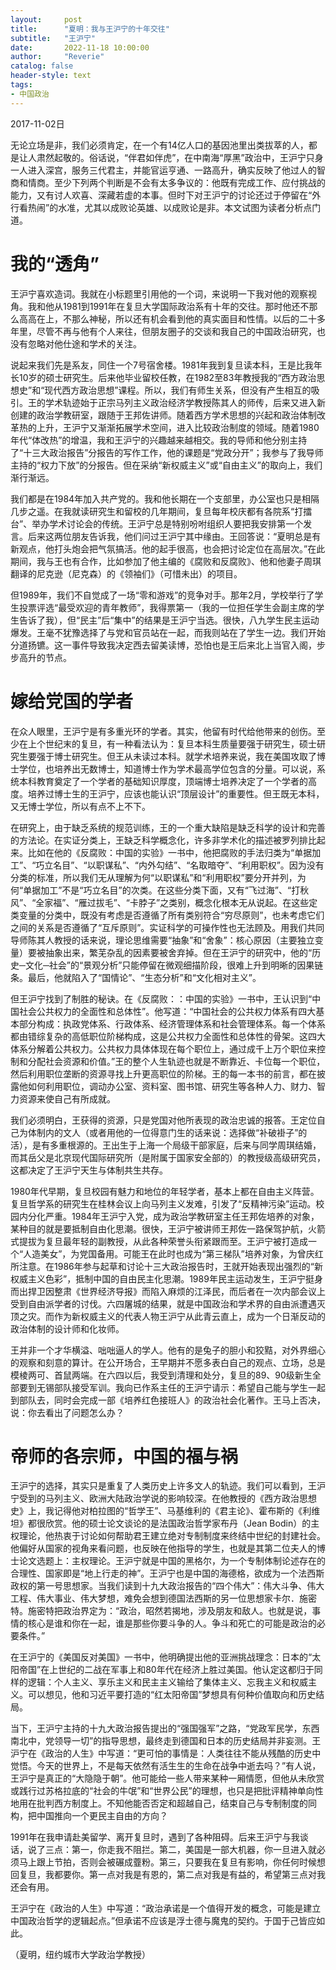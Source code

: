 ```yaml
---
layout:     post
title:      "夏明：我与王沪宁的十年交往"
subtitle:   "王沪宁"
date:       2022-11-18 10:00:00
author:     "Reverie"
catalog: false
header-style: text
tags: 
- 中国政治
---
```


2017-11-02日

无论立场是非，我们必须肯定，在一个有14亿人口的基因池里出类拔萃的人，都是让人肃然起敬的。俗话说，“伴君如伴虎”，在中南海“厚黑”政治中，王沪宁只身一人进入深宫，服务三代君主，并能官运亨通、一路高升，确实反映了他过人的智商和情商。至少下列两个判断是不会有太多争议的：他既有完成工作、应付挑战的能力，又有讨人欢喜、深藏若虚的本事。但时下对王沪宁的讨论还过于停留在“外行看热闹”的水准，尤其以成败论英雄、以成败论是非。本文试图为读者分析点门道。

# 我的“透角”

王沪宁喜欢造词。我就在小标题里引用他的一个词，来说明一下我对他的观察视角。我和他从1981到1991年在复旦大学国际政治系有十年的交往。那时他还不那么高高在上，不那么神秘，所以还有机会看到他的真实面目和性情。以后的二十多年里，尽管不再与他有个人来往，但朋友圈子的交谈和我自己的中国政治研究，也没有忽略对他仕途和学术的关注。

说起来我们先是系友，同住一个7号宿舍楼。1981年我到复旦读本科，王是比我年长10岁的硕士研究生。后来他毕业留校任教，在1982至83年教授我的“西方政治思想史”和“现代西方政治思想”课程。所以，我们有师生关系，但没有产生相互的吸引。王的学术轨迹始于正宗马列主义政治经济学教授陈其人的师传，后来又进入新创建的政治学教研室，跟随于王邦佐讲师。随着西方学术思想的兴起和政治体制改革热的上升，王沪宁又渐渐拓展学术空间，进入比较政治制度的领域。随着1980年代“体改热”的增温，我和王沪宁的兴趣越来越相交。我的导师和他分别主持了“十三大政治报告”分报告的写作工作，他的课题是“党政分开”；我参与了我导师主持的“权力下放”的分报告。但在采纳“新权威主义”或“自由主义”的取向上，我们渐行渐远。

我们都是在1984年加入共产党的。我和他长期在一个支部里，办公室也只是相隔几步之遥。在我就读研究生和留校的几年期间，复旦每年校庆都有各院系“打擂台”、举办学术讨论会的传统。王沪宁总是特别吩咐组织人要把我安排第一个发言。后来这两位朋友告诉我，他们问过王沪宁其中缘由。王回答说：“夏明总是有新观点，他打头炮会把气氛搞活。他的起手很高，也会把讨论定位在高层次。”在此期间，我与王也有合作，比如参加了他主编的《腐败和反腐败》、他和他妻子周琪翻译的尼克逊（尼克森）的《领袖们》（可惜未出）的项目。

但1989年，我们不自觉成了一场“零和游戏”的竞争对手。那年2月，学校举行了学生投票评选“最受欢迎的青年教师”，我得票第一（我的一位担任学生会副主席的学生告诉了我），但“民主”后“集中”的结果是王沪宁当选。很快，八九学生民主运动爆发。王毫不犹豫选择了与党和官员站在一起，而我则站在了学生一边。我们开始分道扬镳。这一事件导致我决定西去留美读博，恐怕也是王后来北上当官入阁，步步高升的节点。

# 嫁给党国的学者

在众人眼里，王沪宁是有多重光环的学者。其实，他留有时代给他带来的创伤。至少在上个世纪末的复旦，有一种看法认为：复旦本科生质量要强于研究生，硕士研究生要强于博士研究生。但王从未读过本科。就学术培养来说，我在美国攻取了博士学位，也培养出无数博士，知道博士作为学术最高学位包含的分量。可以说，系统本科教育奠定了一个学者的基础知识厚度，顶端博士培养决定了一个学者的高度。培养过博士生的王沪宁，应该也能认识“顶层设计”的重要性。但王既无本科，又无博士学位，所以有点不上不下。

在研究上，由于缺乏系统的规范训练，王的一个重大缺陷是缺乏科学的设计和完善的方法论。在实证分类上，王缺乏科学概念化，许多非学术化的描述被罗列排比起来。比如在他的《反腐败：中国的实验》一书中，他把腐败的手法归类为“单据加工”、“巧立名目”、“以职谋私”、“内外勾结”、“名取暗夺”、“利用职权”。因为没有分类的标准，所以我们无从理解为何“以职谋私”和“利用职权”要分开并列，为何“单据加工”不是“巧立名目”的次类。在这些分类下面，又有“飞过海”、“打秋风”、“全家福”、“雁过拔毛”、“卡脖子”之类别，概念化根本无从说起。在这些定类变量的分类中，既没有考虑是否遵循了所有类别符合“穷尽原则”，也未考虑它们之间的关系是否遵循了“互斥原则”。实证科学的可操作性也无法顾及。用我们共同导师陈其人教授的话来说，理论思维需要“抽象”和“舍象”：核心原因（主要独立变量）要被抽象出来，繁芜杂乱的因素要被舍弃掉。但在王沪宁的研究中，他的“历史─文化─社会”的“景观分析”只能停留在微观细描阶段，很难上升到明晰的因果链条。最后，他就陷入了“国情论”、“生态分析”和“文化相对主义”。

但王沪宁找到了制胜的秘诀。在《反腐败：：中国的实验》一书中，王认识到“中国社会公共权力的全面性和总体性”。他写道：“中国社会的公共权力体系有四大基本部分构成：执政党体系、行政体系、经济管理体系和社会管理体系。每一个体系都由错综复杂的高低职位阶梯构成，这是公共权力全面性和总体性的骨架。这四大体系分解着公共权力。公共权力具体体现在每个职位上，通过成千上万个职位来控制和分配社会资源和价值。”王的整个人生轨迹也就是不断靠近、卡位每一个职位，然后利用职位垄断的资源寻找上升更高职位的阶梯。王的每一本书的前言，都在披露他如何利用职位，调动办公室、资料室、图书馆、研究生等各种人力、财力、智力资源来使自己有所成就。

我们必须明白，王获得的资源，只是党国对他所表现的政治忠诚的报答。王定位自己为体制内的文人（或者用他的一位得意门生的话来说：选择做“补破褂子”的活），是有多重根源的。王出生于上海一个局级干部家庭，后来与同学周琪结婚，而其岳父是北京现代国际研究所（是附属于国家安全部的）的教授级高级研究员，这都决定了王沪宁天生与体制共生共存。

1980年代早期，复旦校园有魅力和地位的年轻学者，基本上都在自由主义阵营。复旦哲学系的研究生在桂林会议上向马列主义发难，引发了“反精神污染”运动。校园内分化严重。1984年王沪宁入党，成为政治学教研室主任王邦佐培养的对象，某种目的就是要抵制自由化思潮。很快，王沪宁被讲师王邦佐一路保驾护航，火箭式提拔为复旦最年轻的副教授，从此各种荣誉头衔紧跟而至。王沪宁被打造成一个“人造美女”，为党国备用。可能王在此时也成为“第三梯队”培养对象，为曾庆红所注意。在1986年参与起草和讨论十三大政治报告时，王就开始表现出强烈的“新权威主义色彩”，抵制中国的自由民主化思潮。1989年民主运动发生，王沪宁挺身而出捍卫因整肃《世界经济导报》而陷入麻烦的江泽民，而后者在一次内部会议上受到自由派学者的讨伐。六四屠城的结果，就是中国政治和学术界的自由派遭遇灭顶之灾。而作为新权威主义的代表人物王沪宁从此青云直上，成为一个日渐反动的政治体制的设计师和化妆师。

王并非一个才华横溢、咄咄逼人的学人。他有的是兔子的胆小和狡黠，对外界细心的观察和刻意的算计。在公开场合，王早期并不愿多表白自己的观点、立场，总是模棱两可、首鼠两端。在六四以后，我受到清理和处分，复旦的89、90级新生全部要到无锡部队接受军训。我向已作系主任的王沪宁请示：希望自己能与学生一起到部队去，同时会完成一部《培养红色接班人》的政治社会化著作。王马上否决，说：你去看出了问题怎么办？

# 帝师的各宗师，中国的福与祸

王沪宁的选择，其实只是重复了人类历史上许多文人的轨迹。我们可以看到，王沪宁受到的马列主义、欧洲大陆政治学说的影响较深。在他教授的《西方政治思想史》上，我记得他对柏拉图的“哲学王”、马基维利的《君主论》、霍布斯的《利维坦》都很欣赏。他的硕士论文谈论的是法国政治哲学家布丹（Jean Bodin）的主权理论，他热衷于讨论如何帮助君王建立绝对专制制度来终结中世纪的封建社会。他偏好从国家的视角来看问题，也反映在他指导的学生，也就是其第二位夫人的博士论文选题上：主权理论。王沪宁就是中国的黑格尔，为一个专制体制论述存在的合理性、国家即是“地上行走的神”。王沪宁也是中国的海德格，欲成为一个法西斯政权的第一号思想家。当我们读到十九大政治报告的“四个伟大”：伟大斗争、伟大工程、伟大事业、伟大梦想，难免会想到德国法西斯的另一位思想家卡尔．施密特。施密特把政治界定为：“政治，昭然若揭地，涉及朋友和敌人。也就是说，事情的核心是谁和你在一起，谁是那些你要斗争的人。争斗和死亡的可能是政治的必要条件。”

在王沪宁的《美国反对美国》一书中，他明确提出他的亚洲挑战理念：日本的“太阳帝国”在上世纪的二战在军事上和80年代在经济上胜过美国。他认定这都归于同样的逻辑：个人主义、享乐主义和民主主义输给了集体主义、忘我主义和权威主义。可以想见，他和习近平要打造的“红太阳帝国”梦想具有何种价值取向和历史结局。

当下，王沪宁主持的十九大政治报告提出的“强国强军”之路，“党政军民学，东西南北中，党领导一切”的指导思想，最终走到德国和日本的历史结局并非妄测。王沪宁在《政治的人生》中写道：“更可怕的事情是：人类往往不能从残酷的历史中觉悟。今天的世界上，不是每天依然有活生生的生命在战争中逝去吗？”有人说，王沪宁是真正的“大隐隐于朝”。他可能给一些人带来某种一厢情愿，但他从未欣赏或践行过苏格拉底的“社会的牛氓”和“世界公民”的理想，也只是把批评精神单向性地用在批判西方制度上。不知他能否否定和超越自己，结束自己与专制制度的同构，把中国推向一个更民主自由的方向？

1991年在我申请赴美留学、离开复旦时，遇到了各种阻碍。后来王沪宁与我谈话，说了三点：第一，你走我不阻拦。第二，美国是一部大机器，你一旦进入就必须马上跟上节拍，否则会被碾成虀粉。第三，只要我在复旦有影响，你任何时候想回复旦，我都要你。第一点对我是有恩的，第二点对我是有益的，希望第三点对我还会有用。

王沪宁在《政治的人生》中写道：“政治承诺是一个值得开发的概念，可能是建立中国政治哲学的逻辑起点。”但承诺不应该是浮士德与魔鬼的契约。于国于己皆应如此。

（夏明，纽约城市大学政治学教授）
